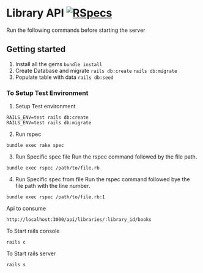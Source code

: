 # Library API [![RSpecs](https://github.com/ajackus/pingmyteam/actions/workflows/rspec.yml/badge.svg)](#)

Run the following commands before starting the server

Getting started
---------------

1. Install all the gems
``` bundle install ```
2. Create Database and migrate
``` rails db:create ``` 
``` rails db:migrate ```
3. Populate table with data
``` rails db:seed ```

### To Setup Test Environment

1. Setup Test environment

  ```
  RAILS_ENV=test rails db:create
  RAILS_ENV=test rails db:migrate
  ```

2. Run rspec

  ``` bundle exec rake spec ```

3. Run Specific spec file
    Run the rspec command followed by the file path.

  ``` bundle exec rspec /path/to/file.rb ```

4. Run Specific spec from file
    Run the rspec command followed bye the file path with the line number.

  ``` bundle exec rspec /path/to/file.rb:1 ```

Api to consume

``` http://localhost:3000/api/libraries/:library_id/books ```

To Start rails console

``` rails c ```

To Start rails server

``` rails s ```
